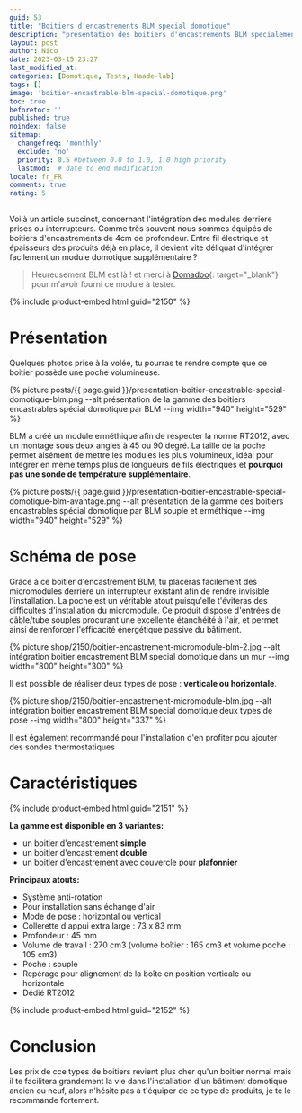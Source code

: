 ```yaml
---
guid: 53
title: "Boitiers d'encastrements BLM special domotique"
description: "présentation des boitiers d'encastrements BLM specialement conçu pour intégrer des modules domotiques dans les habitations anciennes ou nouvelles"
layout: post
author: Nico
date: 2023-03-15 23:27
last_modified_at: 
categories: [Domotique, Tests, Haade-lab]
tags: []
image: 'boitier-encastrable-blm-special-domotique.png'
toc: true
beforetoc: ''
published: true
noindex: false
sitemap:
  changefreq: 'monthly'
  exclude: 'no'
  priority: 0.5 #between 0.0 to 1.0, 1.0 high priority
  lastmod:  # date to end modification
locale: fr_FR
comments: true
rating: 5 
---
```

Voilà un article succinct, concernant l'intégration des modules derrière prises ou interrupteurs. Comme très souvent nous sommes équipés de boitiers d'encastrements de 4cm de profondeur. Entre fil électrique et épaisseurs des produits déjà en place, il devient vite déliquat d'intégrer facilement un module domotique supplémentaire ?

> Heureusement BLM est là ! et merci à [Domadoo](https://www.domadoo.fr/fr/?domid=39){: target="_blank"} pour m'avoir fourni ce module à tester.

{% include product-embed.html guid="2150" %}

# Présentation

Quelques photos prise à la volée, tu pourras te rendre compte que ce boitier possède une poche volumineuse.

{% picture posts/{{ page.guid }}/presentation-boitier-encastrable-special-domotique-blm.png --alt présentation de la gamme des boitiers encastrables spécial domotique par BLM --img width="940" height="529" %}

BLM a créé un module erméthique afin de respecter la norme RT2012, avec un montage sous deux angles à 45 ou 90 degré. La taille de la poche permet aisément de mettre les modules les plus volumineux, idéal pour intégrer en même temps plus de longueurs de fils électriques et **pourquoi pas une sonde de température supplémentaire**.

{% picture posts/{{ page.guid }}/presentation-boitier-encastrable-special-domotique-blm-avantage.png --alt présentation de la gamme des boitiers encastrables spécial domotique par BLM souple et erméthique --img width="940" height="529" %}

# Schéma de pose

Grâce à ce boîtier d'encastrement BLM, tu placeras facilement des micromodules derrière un interrupteur existant afin de rendre invisible l'installation. La poche est un véritable atout puisqu'elle t'éviteras des difficultés d'installation du micromodule. Ce produit dispose d'entrées de câble/tube souples procurant une excellente étanchéité à l'air, et permet ainsi de renforcer l'efficacité énergétique passive du bâtiment.

{% picture shop/2150/boitier-encastrement-micromodule-blm-2.jpg --alt intégration boitier encastrement BLM special domotique dans un mur --img width="800" height="300" %}

Il est possible de réaliser deux types de pose : **verticale ou horizontale**. 

{% picture shop/2150/boitier-encastrement-micromodule-blm.jpg --alt intégration boitier encastrement BLM special domotique deux types de pose --img width="800" height="337" %}

Il est également recommandé pour l'installation d'en profiter pou ajouter des sondes thermostatiques

# Caractéristiques

{% include product-embed.html guid="2151" %}

**La gamme est disponible en 3 variantes:**

- un boitier d'encastrement **simple**
- un boitier d'encastrement **double**
- un boitier d'encastrement avec couvercle pour **plafonnier**

**Principaux atouts:**

- Système anti-rotation
- Pour installation sans échange d'air
- Mode de pose : horizontal ou vertical 
- Collerette d'appui extra large : 73 x 83 mm
- Profondeur : 45 mm
- Volume de travail : 270 cm3 (volume boîtier : 165 cm3 et volume poche : 105 cm3)
- Poche : souple 
- Repérage pour alignement de la boîte en position verticale ou horizontale
- Dédié RT2012

{% include product-embed.html guid="2152" %}

# Conclusion

Les prix de cce types de boitiers revient plus cher qu'un boitier normal mais il te facilitera grandement la vie dans l'installation d'un bâtiment domotique ancien ou neuf, alors n'hésite pas à t'équiper de ce type de produits, je te le recommande fortement.

